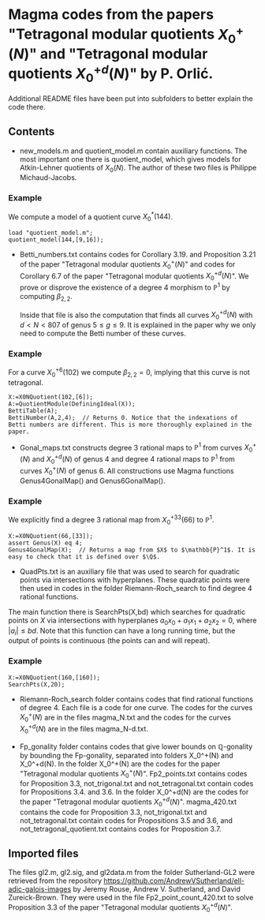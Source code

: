 # Magma codes from the papers "Tetragonal modular quotients $X_0^+(N)$" and "Tetragonal modular quotients $X_0^{+d}(N)$" by P. Orlić.

Additional README files have been put into subfolders to better explain the code there.

## Contents

- new_models.m and quotient_model.m contain auxiliary functions. The most important one there is quotient_model, which gives models for Atkin-Lehner quotients of $X_0(N)$. The author of these two files is Philippe Michaud-Jacobs.

### Example
We compute a model of a quotient curve $X_0^*(144)$.
```magma
load "quotient_model.m";
quotient_model(144,[9,16]);
```

- Betti_numbers.txt contains codes for Corollary 3.19. and Proposition 3.21 of the paper "Tetragonal modular quotients $X_0^+(N)$" and codes for Corollary 6.7 of the paper "Tetragonal modular quotients $X_0^{+d}(N)$". We prove or disprove the existence of a degree $4$ morphism to $\mathbb{P}^1$ by computing $\beta_{2,2}$.

  Inside that file is also the computation that finds all curves $X_0^{+d}(N)$ with $d<N<807$ of genus $5\leq g\leq9$. It is explained in the paper why we only need to compute the Betti number of these curves.

### Example
For a curve $X_0^{+6}(102)$ we compute $\beta_{2,2}=0$, implying that this curve is not tetragonal. 
```magma
X:=X0NQuotient(102,[6]);
A:=QuotientModule(DefiningIdeal(X));
BettiTable(A);
BettiNumber(A,2,4);  // Returns 0. Notice that the indexations of Betti numbers are different. This is more thoroughly explained in the paper.
```

- Gonal_maps.txt constructs degree $3$ rational maps to $\mathbb{P}^1$ from curves $X_0^+(N)$ and $X_0^{+d}(N)$ of genus $4$ and degree $4$ rational maps to $\mathbb{P}^1$ from curves $X_0^+(N)$ of genus $6$. All constructions use Magma functions Genus4GonalMap() and Genus6GonalMap().

### Example
We explicitly find a degree $3$ rational map from $X_0^{+33}(66)$ to $\mathbb{P}^1$. 
```magma
X:=X0NQuotient(66,[33]);
assert Genus(X) eq 4;
Genus4GonalMap(X);  // Returns a map from $X$ to $\mathbb{P}^1$. It is easy to check that it is defined over $\Q$.
```

- QuadPts.txt is an auxiliary file that was used to search for quadratic points via intersections with hyperplanes. These quadratic points were then used in codes in the folder Riemann-Roch_search to find degree $4$ rational functions.

The main function there is SearchPts(X,bd) which searches for quadratic points on $X$ via intersections with hyperplanes $a_0x_0+a_1x_1+a_2x_2=0$, where $|a_i|\leq bd$. Note that this function can have a long running time, but the output of points is continuous (the points can and will repeat).

### Example
```magma
X:=X0NQuotient(160,[160]);
SearchPts(X,20);
```

- Riemann-Roch_search folder contains codes that find rational functions of degree $4$. Each file is a code for one curve. The codes for the curves $X_0^+(N)$ are in the files magma_N.txt and the codes for the curves $X_0^{+d}(N)$ are in the files magma_N-d.txt.

- Fp_gonality folder contains codes that give lower bounds on $\mathbb{Q}$-gonality by bounding the Fp-gonality, separated into folders X_0^+(N) and X_0^+d(N).
In the folder X_0^+(N) are the codes for the paper "Tetragonal modular quotients $X_0^+(N)$". Fp2_points.txt contains codes for Proposition 3.3, not_trigonal.txt and not_tetragonal.txt contain codes for Propositions 3.4. and 3.6.
In the folder X_0^+d(N) are the codes for the paper "Tetragonal modular quotients $X_0^{+d}(N)$". magma_420.txt contains the code for Proposition 3.3, not_trigonal.txt and not_tetragonal.txt contain codes for Propositions 3.5 and 3.6, and not_tetragonal_quotient.txt contains codes for Proposition 3.7.

## Imported files

The files gl2.m, gl2.sig, and gl2data.m from the folder Sutherland-GL2 were retrieved from the repository https://github.com/AndrewVSutherland/ell-adic-galois-images by Jeremy Rouse, Andrew V. Sutherland, and David Zureick-Brown. They were used in the file Fp2_point_count_420.txt to solve Proposition 3.3 of the paper "Tetragonal modular quotients $X_0^{+d}(N)$".
